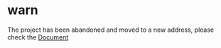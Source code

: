 # warn

The project has been abandoned and moved to a new address, please check the [Document](https://github.com/aim-leo/totea-core/)

